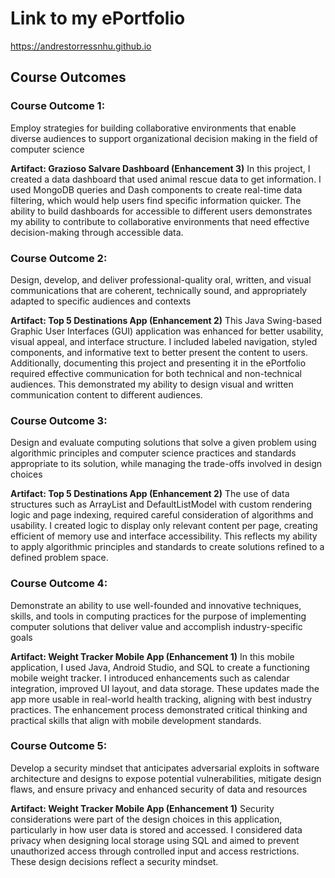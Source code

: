 # Link to my ePortfolio

https://andrestorressnhu.github.io


## Course Outcomes


### **Course Outcome 1:**

Employ strategies for building collaborative environments that enable diverse audiences to support organizational decision making in the field of computer science

**Artifact: Grazioso Salvare Dashboard (Enhancement 3)**
In this project, I created a data dashboard that used animal rescue data to get information. I used MongoDB queries and Dash components to create real-time data filtering, which would help users find specific information quicker. The ability to build dashboards for accessible to different users demonstrates my ability to contribute to collaborative environments that need effective decision-making through accessible data.


### **Course Outcome 2:**

Design, develop, and deliver professional-quality oral, written, and visual communications that are coherent, technically sound, and appropriately adapted to specific audiences and contexts

**Artifact: Top 5 Destinations App (Enhancement 2)**
This Java Swing-based Graphic User Interfaces (GUI) application was enhanced for better usability, visual appeal, and interface structure. I included labeled navigation, styled components, and informative text to better present the content to users. Additionally, documenting this project and presenting it in the ePortfolio required effective communication for both technical and non-technical audiences. This demonstrated my ability to design visual and written communication content to different audiences.


### **Course Outcome 3:**

Design and evaluate computing solutions that solve a given problem using algorithmic principles and computer science practices and standards appropriate to its solution, while managing the trade-offs involved in design choices

**Artifact: Top 5 Destinations App (Enhancement 2)**
The use of data structures such as ArrayList and DefaultListModel  with custom rendering logic and page indexing, required careful consideration of algorithms and usability. I created logic to display only relevant content per page, creating efficient of memory use and interface accessibility. This reflects my ability to apply algorithmic principles and standards to create solutions refined to a defined problem space.


### **Course Outcome 4:**

Demonstrate an ability to use well-founded and innovative techniques, skills, and tools in computing practices for the purpose of implementing computer solutions that deliver value and accomplish industry-specific goals

**Artifact: Weight Tracker Mobile App (Enhancement 1)**
In this mobile application, I used Java, Android Studio, and SQL to create a functioning mobile weight tracker. I introduced enhancements such as calendar integration, improved UI layout, and data storage. These updates made the app more usable in real-world health tracking, aligning with best industry practices. The enhancement process demonstrated critical thinking and practical skills that align with mobile development standards.


### **Course Outcome 5:**

Develop a security mindset that anticipates adversarial exploits in software architecture and designs to expose potential vulnerabilities, mitigate design flaws, and ensure privacy and enhanced security of data and resources

**Artifact: Weight Tracker Mobile App (Enhancement 1)**
Security considerations were part of the design choices in this application, particularly in how user data is stored and accessed. I considered data privacy when designing local storage using SQL and aimed to prevent unauthorized access through controlled input and access restrictions.  These design decisions reflect a security mindset.
